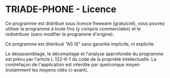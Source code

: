 # TRIADE-PHONE - Licence
Ce programme est distribué sous licence freeware (gratuiciel), vous pouvez utiliser le programme à toute fins (y compris commerciales) et le redistribuer (sans modifier le programme d'origine).

Ce programme est distribué "AS IS" sans garantie implicite, ni explicite. 

Le désassemblage, le décompilage et l'analyse approfondie du programme est prévu par l'article L 122-6-1 du code de la propriété intellectuelle. La contrefaçon de l'application est interdite par quelconque moyen (notamment les moyens cités ci-avant).